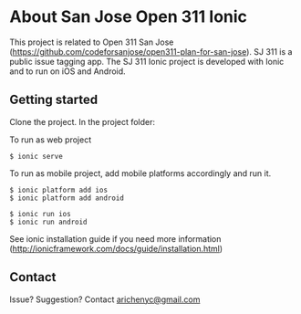 # About San Jose Open 311 Ionic

This project is related to Open 311 San Jose (https://github.com/codeforsanjose/open311-plan-for-san-jose).  SJ 311 is a public issue tagging app.  The SJ 311 Ionic project is developed with Ionic and to run on iOS and Android.

## Getting started

Clone the project.  In the project folder:

To run as web project
```
$ ionic serve
```

To run as mobile project, add mobile platforms accordingly and run it.
```
$ ionic platform add ios
$ ionic platform add android
```

```
$ ionic run ios
$ ionic run android
```

See ionic installation guide if you need more information (http://ionicframework.com/docs/guide/installation.html)


## Contact
Issue? Suggestion? Contact arichenyc@gmail.com
